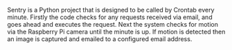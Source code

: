 Sentry is a Python project that is designed to be called by Crontab every minute. Firstly the code checks for any requests received via email, and goes ahead and executes the request. Next the system checks for motion via the Raspberry Pi camera until the minute is up. If motion is detected then  an image is captured and emailed to a configured email address.
